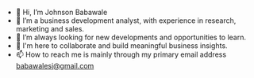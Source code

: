 - 👋 Hi, I’m Johnson Babawale
- 👀 I’m a business development analyst, with experience in research, marketing and sales.
- 🌱 I’m always looking for new developments and opportunities to learn.
- 💞️ I'm here to collaborate and build meaningful business insights.
- 📫 How to reach me is mainly through my primary email address babawalesj@gmail.com

<!---
The-Viktorious/The-Viktorious is a ✨ special ✨ repository because its `README.md` (this file) appears on your GitHub profile.
You can click the Preview link to take a look at your changes.
--->
